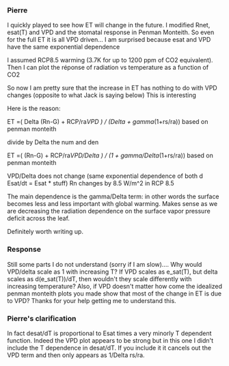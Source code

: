 ### Pierre ###

I quickly played to see how ET will change in the future.
I modified Rnet, esat(T) and VPD and the stomatal response in Penman Monteith.
So even for the full ET it is all VPD driven…
I am surprised because esat and VPD have the same exponential dependence

I assumed RCP8.5 warming (3.7K for up to 1200 ppm of CO2 equivalent). Then I can plot the réponse of radiation vs temperature as a function of CO2

So now I am pretty sure that the increase in ET has nothing to do with VPD changes (opposite to what Jack is saying below)
This is interesting

Here is the reason:

ET =( Delta (Rn-G) + RCP/ra*VPD ) / (Delta + gamma*(1+rs/ra)) based on penman monteith

divide by Delta the num and den

ET =( (Rn-G) + RCP/ra*VPD/Delta ) / (1 + gamma/Delta*(1+rs/ra)) based on penman monteith

VPD/Delta does not change (same exponential dependence of both d Esat/dt = Esat * stuff)
Rn changes by 8.5 W/m^2 in RCP 8.5

The main dependence is the gamma/Delta term: in other words the surface becomes less and less important with global warming. Makes sense as we are decreasing the radiation dependence on the surface vapor pressure deficit across the leaf.

Definitely worth writing up.

### Response ###

Still some parts I do not understand (sorry if I am slow).... Why would VPD/delta scale as 1 with increasing T? If VPD scales as e_sat(T), but delta scales as d(e_sat(T))/dT, then wouldn't they scale differently with increasing temperature? Also, if VPD doesn't matter how come the idealized penman monteith plots you made show that most of the change in ET is due to VPD? Thanks for your help getting me to understand this.

### Pierre's clarification ###

In fact desat/dT is proportional to Esat times a very minorly T dependent function. 
Indeed the VPD plot appears to be strong but in this one I didn't include the T dependence in desat/dT. If you include it it cancels out the VPD term and then only appears as 1/Delta rs/ra.

